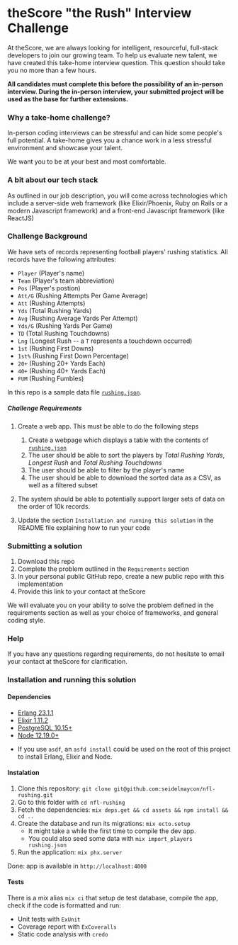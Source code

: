 # theScore "the Rush" Interview Challenge
At theScore, we are always looking for intelligent, resourceful, full-stack developers to join our growing team. To help us evaluate new talent, we have created this take-home interview question. This question should take you no more than a few hours.

**All candidates must complete this before the possibility of an in-person interview. During the in-person interview, your submitted project will be used as the base for further extensions.**

### Why a take-home challenge?
In-person coding interviews can be stressful and can hide some people's full potential. A take-home gives you a chance work in a less stressful environment and showcase your talent.

We want you to be at your best and most comfortable.

### A bit about our tech stack
As outlined in our job description, you will come across technologies which include a server-side web framework (like Elixir/Phoenix, Ruby on Rails or a modern Javascript framework) and a front-end Javascript framework (like ReactJS)

### Challenge Background
We have sets of records representing football players' rushing statistics. All records have the following attributes:
* `Player` (Player's name)
* `Team` (Player's team abbreviation)
* `Pos` (Player's postion)
* `Att/G` (Rushing Attempts Per Game Average)
* `Att` (Rushing Attempts)
* `Yds` (Total Rushing Yards)
* `Avg` (Rushing Average Yards Per Attempt)
* `Yds/G` (Rushing Yards Per Game)
* `TD` (Total Rushing Touchdowns)
* `Lng` (Longest Rush -- a `T` represents a touchdown occurred)
* `1st` (Rushing First Downs)
* `1st%` (Rushing First Down Percentage)
* `20+` (Rushing 20+ Yards Each)
* `40+` (Rushing 40+ Yards Each)
* `FUM` (Rushing Fumbles)

In this repo is a sample data file [`rushing.json`](/rushing.json).

##### Challenge Requirements
1. Create a web app. This must be able to do the following steps
    1. Create a webpage which displays a table with the contents of [`rushing.json`](/rushing.json)
    2. The user should be able to sort the players by _Total Rushing Yards_, _Longest Rush_ and _Total Rushing Touchdowns_
    3. The user should be able to filter by the player's name
    4. The user should be able to download the sorted data as a CSV, as well as a filtered subset

2. The system should be able to potentially support larger sets of data on the order of 10k records.

3. Update the section `Installation and running this solution` in the README file explaining how to run your code

### Submitting a solution
1. Download this repo
2. Complete the problem outlined in the `Requirements` section
3. In your personal public GitHub repo, create a new public repo with this implementation
4. Provide this link to your contact at theScore

We will evaluate you on your ability to solve the problem defined in the requirements section as well as your choice of frameworks, and general coding style.

### Help
If you have any questions regarding requirements, do not hesitate to email your contact at theScore for clarification.

### Installation and running this solution

#### Dependencies
* [Erlang 23.1.1](https://www.erlang.org/downloads)
* [Elixir 1.11.2](https://elixir-lang.org/install.html)
* [PostgreSQL 10.15+](https://www.postgresql.org/download/)
* [Node 12.19.0+](https://nodejs.org/en/)

- If you use `asdf`, an `asfd install` could be used on the root of this project to install Erlang, Elixir and Node.

#### Instalation

1. Clone this repository: `git clone git@github.com:seidelmaycon/nfl-rushing.git`
2. Go to this folder with `cd nfl-rushing`
3. Fetch the dependencies: `mix deps.get && cd assets && npm install && cd ..`
5. Create the database and run its migrations: `mix ecto.setup`
   - It might take a while the first time to compile the dev app.
   - You could also seed some data with `mix import_players rushing.json`
6. Run the application: `mix phx.server`

Done: app is available in `http://localhost:4000`

#### Tests

There is a mix alias `mix ci` that setup de test database, compile the app, check if the code is formatted and run:
- Unit tests with `ExUnit`
- Coverage report with `ExCoveralls`
- Static code analysis with `credo`
